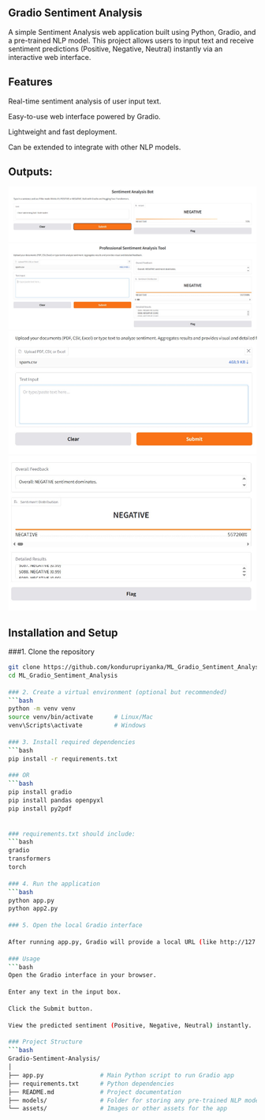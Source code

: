 ## Gradio Sentiment Analysis

A simple Sentiment Analysis web application built using Python, Gradio, and a pre-trained NLP model. This project allows users to input text and receive sentiment predictions (Positive, Negative, Neutral) instantly via an interactive web interface.

## Features

Real-time sentiment analysis of user input text.

Easy-to-use web interface powered by Gradio.

Lightweight and fast deployment.

Can be extended to integrate with other NLP models.

## Outputs:

![image](a1.jpg)
![image](a2.jpg)
![image](a3.jpg)
![image](a4.jpg)


## Installation and Setup

###1. Clone the repository
```bash
git clone https://github.com/kondurupriyanka/ML_Gradio_Sentiment_Analysis.git
cd ML_Gradio_Sentiment_Analysis

### 2. Create a virtual environment (optional but recommended)
```bash
python -m venv venv
source venv/bin/activate      # Linux/Mac
venv\Scripts\activate         # Windows

### 3. Install required dependencies
```bash
pip install -r requirements.txt

### OR 
```bash
pip install gradio 
pip install pandas openpyxl
pip install py2pdf


### requirements.txt should include:
```bash
gradio
transformers
torch

### 4. Run the application
```bash
python app.py
python app2.py

### 5. Open the local Gradio interface

After running app.py, Gradio will provide a local URL (like http://127.0.0.1:7860) where you can test the sentiment analysis.

### Usage
```bash
Open the Gradio interface in your browser.

Enter any text in the input box.

Click the Submit button.

View the predicted sentiment (Positive, Negative, Neutral) instantly.

### Project Structure
```bash
Gradio-Sentiment-Analysis/
│
├── app.py                # Main Python script to run Gradio app
├── requirements.txt      # Python dependencies
├── README.md             # Project documentation
├── models/               # Folder for storing any pre-trained NLP models (optional)
└── assets/               # Images or other assets for the app
